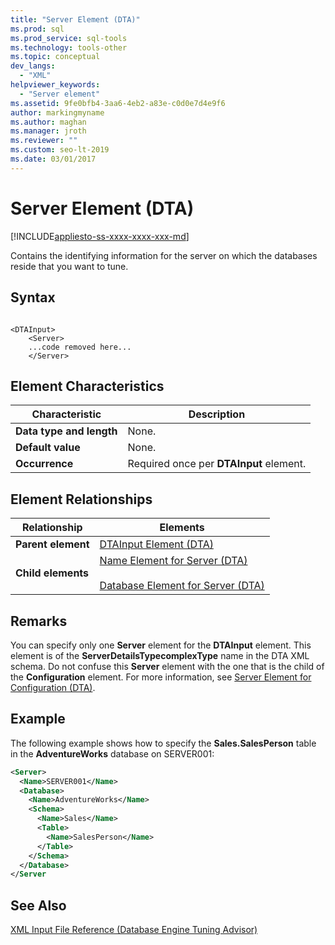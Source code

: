```yaml
---
title: "Server Element (DTA)"
ms.prod: sql
ms.prod_service: sql-tools
ms.technology: tools-other
ms.topic: conceptual
dev_langs: 
  - "XML"
helpviewer_keywords: 
  - "Server element"
ms.assetid: 9fe0bfb4-3aa6-4eb2-a83e-c0d0e7d4e9f6
author: markingmyname
ms.author: maghan
ms.manager: jroth
ms.reviewer: ""
ms.custom: seo-lt-2019
ms.date: 03/01/2017
---
```


# Server Element (DTA)

[!INCLUDE[appliesto-ss-xxxx-xxxx-xxx-md](../../includes/appliesto-ss-xxxx-xxxx-xxx-md.md)]

Contains the identifying information for the server on which the databases reside that you want to tune.  
  
## Syntax  
  
```  
  
<DTAInput>  
    <Server>  
    ...code removed here...  
    </Server>  
```  
  
## Element Characteristics  
  
|Characteristic|Description|  
|--------------------|-----------------|  
|**Data type and length**|None.|  
|**Default value**|None.|  
|**Occurrence**|Required once per **DTAInput** element.|  
  
## Element Relationships  
  
|Relationship|Elements|  
|------------------|--------------|  
|**Parent element**|[DTAInput Element &#40;DTA&#41;](../../tools/dta/dtainput-element-dta.md)|  
|**Child elements**|[Name Element for Server &#40;DTA&#41;](../../tools/dta/name-element-for-server-dta.md)<br /><br /> [Database Element for Server &#40;DTA&#41;](../../tools/dta/database-element-for-server-dta.md)|  
  
## Remarks  
 You can specify only one **Server** element for the **DTAInput** element. This element is of the **ServerDetailsTypecomplexType** name in the DTA XML schema. Do not confuse this **Server** element with the one that is the child of the **Configuration** element. For more information, see [Server Element for Configuration &#40;DTA&#41;](../../tools/dta/server-element-for-configuration-dta.md).  
  
## Example  
 The following example shows how to specify the **Sales.SalesPerson** table in the **AdventureWorks** database on SERVER001:  
  
```xml  
<Server>  
  <Name>SERVER001</Name>  
  <Database>  
    <Name>AdventureWorks</Name>  
    <Schema>  
      <Name>Sales</Name>  
      <Table>  
        <Name>SalesPerson</Name>  
      </Table>  
    </Schema>  
  </Database>  
</Server  
```  
  
## See Also  
 [XML Input File Reference &#40;Database Engine Tuning Advisor&#41;](../../tools/dta/xml-input-file-reference-database-engine-tuning-advisor.md)  
  
  
